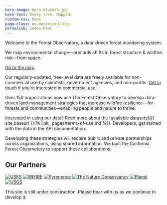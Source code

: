 ```yaml
---
hero-image: hero-klamath.jpg
hero-text: Every tree. Mapped.
custom-css: home
page-class: no-maximized-logo
permalink: index.html
---
```


Welcome to the Forest Observatory, a data-driven forest monitoring system.

We map environmental change—primarily shifts in forest structure & wildfire risk—from space.

<div class="button-container">
  <section class="button-section">
    <a href="https://forestobservatory.com"><div class="button">Go to the map</div></a>
  </section>
</div>

Our regularly-updated, tree-level data are freely available for non-commercial use by scientists, government agencies, and non-profits. [Get in touch](mailto:info@forestobservatory.com) if you’re interested in commercial use.

Over 150 organizations now use The Forest Observatory to develop data-driven land management strategies that increase wildfire resilience—for forests and communities—enabling people and nature to thrive.

Interested in using our data? Read more about the [available datasets]({{ site.baseurl }}{% link _pages/terms-of-use.md %}). Developers, get started with the data in the API documentation.

Developing these strategies will require public and private partnerships across organizations, using shared information. We built the California Forest Observatory to support these collaborations.

<section id="partners">
    <h1>Our Partners</h1>
    <div>
        <a href="https://www.fs.fed.us"><img src="{{ '/assets/logos/logo-us-forest-service.png' | relative_url }}" alt="USFS"></a>
        <a href="https://wifire.ucsd.edu"><img src="{{ '/assets/logos/logo-wifire.png' | relative_url }}" alt="WIFIRE"></a>
        <a href="https://pyregence.org/"><img src="{{ '/assets/logos/logo-pyregence.svg' | relative_url }}" alt="Pyregence"></a>
        <a href="https://nature.org"><img src="{{ '/assets/logos/logo-nature-conservancy.png' | relative_url }}" alt="The Nature Conservancy"></a>
        <a href="https://planet.com"><img src="{{ '/assets/logos/logo-planet.svg' | relative_url }}" alt="Planet"></a>
        <a href="https://usgs.gov"><img src="{{ '/assets/logos/logo-usgs.png' | relative_url }}" alt="USGS"></a>
    </div>
</section>

This site is still under construction. Please bear with us as we continue to develop it.
